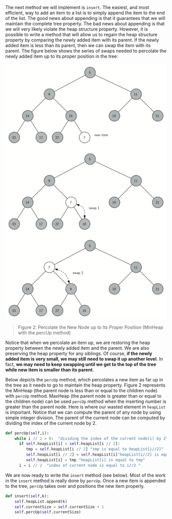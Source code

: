 <!--title={Binary Heap: Insert() and percUp()}-->

<!--badges={Algorithms:15,Python:5}-->

<!--concepts={Binary Search Tree Heap}-->

The next method we will implement is `insert`. The easiest, and most efficient, way to add an item to a list is to simply append the item to the end of the list. The good news about appending is that it guarantees that we will maintain the complete tree property. The bad news about appending is that we will very likely violate the heap structure property. However, it is possible to write a method that will allow us to regain the heap structure property by comparing the newly added item with its parent. If the newly added item is less than its parent, then we can swap the item with its parent. The figure below shows the series of swaps needed to percolate the newly added item up to its proper position in the tree:

<img src="images/percUp.png">

> Figure 2: Percolate the New Node up to Its Proper Position (MinHeap with the percUp method)



Notice that when we percolate an item up, we are restoring the heap property between the newly added item and the parent. We are also preserving the heap property for any siblings. Of course, **if the newly added item is very small, we may still need to swap it up another level**. In fact, **we may need to keep swapping until we get to the top of the tree while new item is smaller than its parent**. 

Below depicts the `percUp` method, which percolates a new item as far up in the tree as it needs to go to maintain the heap property. Figure 2 represents the MinHeap (the parent node is less than or equal to the children node) with `percUp` method. MaxHeap (the parent node is greater than or equal to the children node) can be used `percUp` method when the inserting number is greater than the parent node.  Here is where our wasted element in `heapList` is important. Notice that we can compute the parent of any node by using simple integer division. The parent of the current node can be computed by dividing the index of the current node by 2.

```python
def percUp(self,i):
    while i // 2 > 0:  "dividing the index of the current node(i) by 2"
      if self.heapList[i] < self.heapList[i // 2]:                                                                                   "if heapList[i] is less than heaplist[i//2] "
         tmp = self.heapList[i // 2] "tmp is equal to heapList[i//2]"
         self.heapList[i // 2] = self.heapList[i]"heapList[i//2] is equal to heapList[i]"
         self.heapList[i] = tmp "heapList[i] is equal to tmp"
      i = i // 2  "index of current node is equal to i//2 "
```



We are now ready to write the `insert` method (see below). Most of the work in the `insert` method is really done by `percUp`. Once a new item is appended to the tree, `percUp` takes over and positions the new item properly.

```python
def insert(self,k):
    self.heapList.append(k)
    self.currentSize = self.currentSize + 1
    self.percUp(self.currentSize)
```
